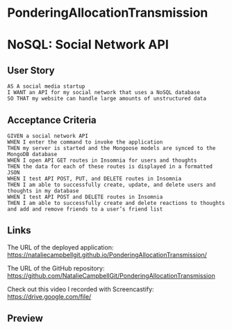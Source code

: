 # PonderingAllocationTransmission

# NoSQL: Social Network API

## User Story

```
AS A social media startup
I WANT an API for my social network that uses a NoSQL database
SO THAT my website can handle large amounts of unstructured data
```

## Acceptance Criteria

```
GIVEN a social network API
WHEN I enter the command to invoke the application
THEN my server is started and the Mongoose models are synced to the MongoDB database
WHEN I open API GET routes in Insomnia for users and thoughts
THEN the data for each of these routes is displayed in a formatted JSON
WHEN I test API POST, PUT, and DELETE routes in Insomnia
THEN I am able to successfully create, update, and delete users and thoughts in my database
WHEN I test API POST and DELETE routes in Insomnia
THEN I am able to successfully create and delete reactions to thoughts and add and remove friends to a user’s friend list
```

## Links

The URL of the deployed application: https://nataliecampbellgit.github.io/PonderingAllocationTransmission/

The URL of the GitHub repository: https://github.com/NatalieCampbellGit/PonderingAllocationTransmission

Check out this video I recorded with Screencastify: https://drive.google.com/file/

## Preview 
